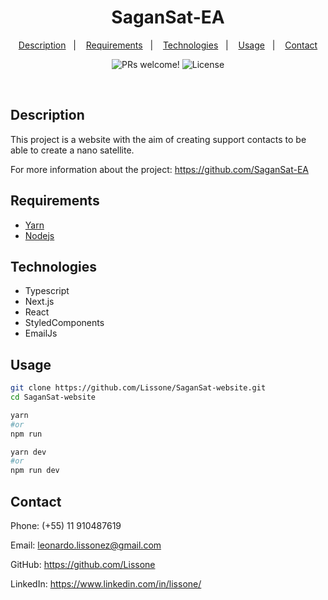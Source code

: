 <h1 align="center">
  SaganSat-EA
</h1>

<p align="center">
  <a href="#description">Description</a>&nbsp;&nbsp;&nbsp;|&nbsp;&nbsp;&nbsp;
  <a href="#requirements">Requirements</a>&nbsp;&nbsp;&nbsp;|&nbsp;&nbsp;&nbsp;
  <a href="#technologies">Technologies</a>&nbsp;&nbsp;&nbsp;|&nbsp;&nbsp;&nbsp;
  <a href="#usage">Usage</a>&nbsp;&nbsp;&nbsp;|&nbsp;&nbsp;&nbsp;
  <a href="#contact">Contact</a>
</p>

<p align="center">
 <img src="https://img.shields.io/static/v1?label=PRs&message=welcome&color=49AA26&labelColor=000000" alt="PRs welcome!" />

  <img alt="License" src="https://img.shields.io/static/v1?label=license&message=MIT&color=49AA26&labelColor=000000">
</p>

<br>

## Description
This project is a website with the aim of creating support contacts to be able to create a nano satellite. 

For more information about the project: https://github.com/SaganSat-EA

## Requirements

* [Yarn](https://yarnpkg.com/)
* [Nodejs](https://nodejs.org/en/)

## Technologies

- Typescript
- Next.js
- React
- StyledComponents
- EmailJs

## Usage

```bash
git clone https://github.com/Lissone/SaganSat-website.git
cd SaganSat-website

yarn
#or
npm run
```

```bash
yarn dev
#or
npm run dev
```

## Contact

Phone: (+55) 11 910487619 

Email: leonardo.lissonez@gmail.com

GitHub: https://github.com/Lissone

LinkedIn: https://www.linkedin.com/in/lissone/
